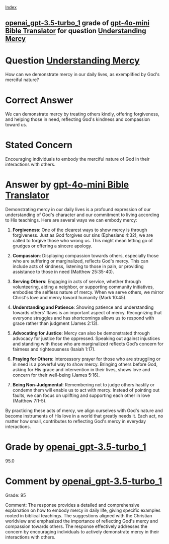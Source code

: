 
[Index](../../../../index.md)
## [openai_gpt-3.5-turbo_1](../../../grading_models/openai_gpt-3.5-turbo_1.md) grade of [gpt-4o-mini Bible Translator](../../../answering_models/gpt-4o-mini_Bible_Translator.md) for question [Understanding Mercy](../../../questions/Understanding_Mercy.md)

# Question [Understanding Mercy](../../../questions/Understanding_Mercy.md)
How can we demonstrate mercy in our daily lives, as exemplified by God's merciful nature?

# Correct Answer
We can demonstrate mercy by treating others kindly, offering forgiveness, and helping those in need, reflecting God's kindness and compassion toward us.

# Stated Concern
Encouraging individuals to embody the merciful nature of God in their interactions with others.

# Answer by [gpt-4o-mini Bible Translator](../../../answering_models/gpt-4o-mini_Bible_Translator.md)
Demonstrating mercy in our daily lives is a profound expression of our understanding of God's character and our commitment to living according to His teachings. Here are several ways we can embody mercy:

1. **Forgiveness**: One of the clearest ways to show mercy is through forgiveness. Just as God forgives our sins (Ephesians 4:32), we are called to forgive those who wrong us. This might mean letting go of grudges or offering a sincere apology.

2. **Compassion**: Displaying compassion towards others, especially those who are suffering or marginalized, reflects God's mercy. This can include acts of kindness, listening to those in pain, or providing assistance to those in need (Matthew 25:35-40).

3. **Serving Others**: Engaging in acts of service, whether through volunteering, aiding a neighbor, or supporting community initiatives, embodies the selfless nature of mercy. When we serve others, we mirror Christ's love and mercy toward humanity (Mark 10:45).

4. **Understanding and Patience**: Showing patience and understanding towards others' flaws is an important aspect of mercy. Recognizing that everyone struggles and has shortcomings allows us to respond with grace rather than judgment (James 2:13).

5. **Advocating for Justice**: Mercy can also be demonstrated through advocacy for justice for the oppressed. Speaking out against injustices and standing with those who are marginalized reflects God’s concern for fairness and righteousness (Isaiah 1:17).

6. **Praying for Others**: Intercessory prayer for those who are struggling or in need is a powerful way to show mercy. Bringing others before God, asking for His grace and intervention in their lives, shows love and concern for their well-being (James 5:16).

7. **Being Non-Judgmental**: Remembering not to judge others hastily or condemn them will enable us to act with mercy. Instead of pointing out faults, we can focus on uplifting and supporting each other in love (Matthew 7:1-5).

By practicing these acts of mercy, we align ourselves with God's nature and become instruments of His love in a world that greatly needs it. Each act, no matter how small, contributes to reflecting God's mercy in everyday interactions.

# Grade by [openai_gpt-3.5-turbo_1](../../../grading_models/openai_gpt-3.5-turbo_1.md)
95.0

# Comment by [openai_gpt-3.5-turbo_1](../../../grading_models/openai_gpt-3.5-turbo_1.md)
Grade: 95

Comment: The response provides a detailed and comprehensive explanation on how to embody mercy in daily life, giving specific examples rooted in biblical teachings. The suggestions aligned with the Christian worldview and emphasized the importance of reflecting God's mercy and compassion towards others. The response effectively addresses the concern by encouraging individuals to actively demonstrate mercy in their interactions with others.
